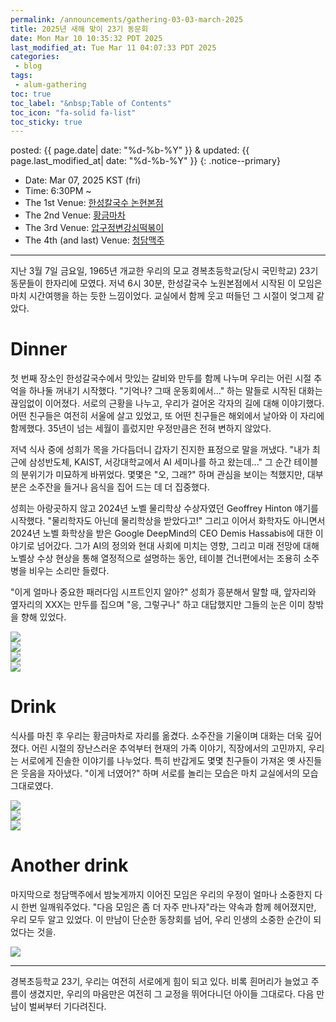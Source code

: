 ```yaml
---
permalink: /announcements/gathering-03-03-march-2025
title: 2025년 새해 맞이 23기 동문회
date: Mon Mar 10 10:35:32 PDT 2025
last_modified_at: Tue Mar 11 04:07:33 PDT 2025
categories:
 - blog
tags:
 - alum-gathering
toc: true
toc_label: "&nbsp;Table of Contents"
toc_icon: "fa-solid fa-list"
toc_sticky: true
---
```


posted: {{ page.date| date: "%d-%b-%Y" }}
&amp;
updated: {{ page.last_modified_at| date: "%d-%b-%Y" }}
{: .notice--primary}

- Date: Mar 07, 2025 KST (fri)
- Time: 6:30PM ~
- The 1st Venue: [한성칼국수 논현본점](https://map.naver.com/p/entry/place/12915620?placePath=%2Fhome)
- The 2nd Venue: [황금마차](https://naver.me/53luCGVZ)
- The 3rd Venue: [압구정변강쇠떡볶이](https://naver.me/FPnE9yA0)
- The 4th (and last) Venue: [청담맥주](https://naver.me/IxsBlMeM)

<hr>

지난 3월 7일 금요일, 1965년 개교한 우리의 모교 경복초등학교(당시 국민학교) 23기 동문들이 한자리에 모였다.
저녁 6시 30분, 한성갈국수 노원본점에서 시작된 이 모임은 마치 시간여행을 하는 듯한 느낌이었다.
교실에서 함께 웃고 떠들던 그 시절이 엊그제 같았다.

# Dinner

첫 번째 장소인 한성갈국수에서 맛있는 갈비와 만두를 함께 나누며 우리는 어린 시절 추억을 하나둘 꺼내기 시작했다.
"기억나? 그때 운동회에서..." 하는 말들로 시작된 대화는 끊임없이 이어졌다.
서로의 근황을 나누고, 우리가 걸어온 각자의 길에 대해 이야기했다.
어떤 친구들은 여전히 서울에 살고 있었고, 또 어떤 친구들은 해외에서 날아와 이 자리에 함께했다.
35년이 넘는 세월이 흘렀지만 우정만큼은 전혀 변하지 않았다.

저녁 식사 중에 성희가 목을 가다듬더니 갑자기 진지한 표정으로 말을 꺼냈다.
"내가 최근에 삼성반도체, KAIST, 서강대학교에서 AI 세미나를 하고 왔는데..." 그 순간 테이블의 분위기가 미묘하게 바뀌었다.
몇몇은 "오, 그래?" 하며 관심을 보이는 척했지만, 대부분은 소주잔을 들거나 음식을 집어 드는 데 더 집중했다.

성희는 아랑곳하지 않고 2024년 노벨 물리학상 수상자였던 Geoffrey Hinton 얘기를 시작했다.
"물리학자도 아닌데 물리학상을 받았다고!" 그리고 이어서 화학자도 아니면서 2024년 노벨 화학상을 받은 Google DeepMind의 CEO Demis Hassabis에 대한 이야기로 넘어갔다.
그가 AI의 정의와 현대 사회에 미치는 영향, 그리고 미래 전망에 대해 노벨상 수상 현상을 통해 열정적으로 설명하는 동안, 테이블 건너편에서는 조용히 소주병을 비우는 소리만 들렸다.

"이게 얼마나 중요한 패러다임 시프트인지 알아?" 성희가 흥분해서 말할 때, 앞자리와 옆자리의 XXX는
만두를 집으며 "응, 그렇구나" 하고 대답했지만 그들의 눈은 이미 창밖을 향해 있었다.


<div class="img-container">
<img src="/resource/reunion/23-2025-0307/KakaoTalk_Photo_2025-03-09-16-13-59.jpeg" style="max-height: 50vh;">
</div>

<div class="img-container">
<img src="/resource/reunion/23-2025-0307/KakaoTalk_Photo_2025-03-09-16-14-58 003.jpeg" style="max-height: 50vh;">
</div>

<div class="img-container">
<img src="/resource/reunion/23-2025-0307/KakaoTalk_Photo_2025-03-09-16-17-27.jpeg" style="max-height: 50vh;">
</div>

<div class="img-container">
<img src="/resource/reunion/23-2025-0307/KakaoTalk_Photo_2025-03-09-16-16-25 004.jpeg" style="max-height: 50vh;">
</div>


# Drink

식사를 마친 후 우리는 황금마차로 자리를 옮겼다.
소주잔을 기울이며 대화는 더욱 깊어졌다.
어린 시절의 장난스러운 추억부터 현재의 가족 이야기, 직장에서의 고민까지, 우리는 서로에게 진솔한 이야기를 나누었다.
특히 반갑게도 몇몇 친구들이 가져온 옛 사진들은 웃음을 자아냈다.
"이게 너였어?" 하며 서로를 놀리는 모습은 마치 교실에서의 모습 그대로였다.

<div class="img-container">
<img src="/resource/reunion/23-2025-0307/KakaoTalk_Photo_2025-03-09-16-18-04 002.jpeg" style="max-height: 50vh;">
</div>

<div class="img-container">
<img src="/resource/reunion/23-2025-0307/KakaoTalk_Photo_2025-03-09-16-18-19 001.jpeg" style="max-height: 50vh;">
</div>

<div class="img-container">
<img src="/resource/reunion/23-2025-0307/KakaoTalk_Photo_2025-03-09-16-18-22 006.jpeg" style="max-height: 50vh;">
</div>

# Another drink

마지막으로 청담맥주에서 밤늦게까지 이어진 모임은 우리의 우정이 얼마나 소중한지 다시 한번 일깨워주었다.
"다음 모임은 좀 더 자주 만나자"라는 약속과 함께 헤어졌지만, 우리 모두 알고 있었다.
이 만남이 단순한 동창회를 넘어, 우리 인생의 소중한 순간이 되었다는 것을.

<div class="img-container">
<img src="/resource/reunion/23-2025-0307/KakaoTalk_Photo_2025-03-09-16-18-43 005.jpeg" style="max-height: 50vh;">
</div>

<hr>

경복초등학교 23기, 우리는 여전히 서로에게 힘이 되고 있다.
비록 흰머리가 늘었고 주름이 생겼지만, 우리의 마음만은 여전히 그 교정을 뛰어다니던 아이들 그대로다.
다음 만남이 벌써부터 기다려진다.
